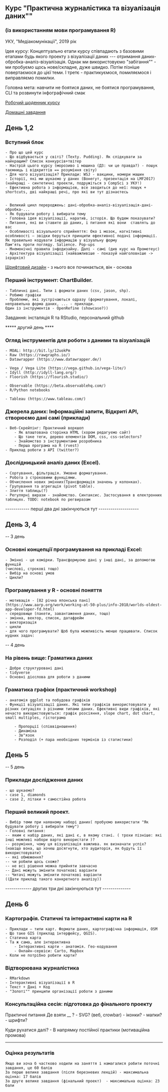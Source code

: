 ## Курс "Практична журналістика та візуалізація даних""
### (із використанням мови програмування R)

УКУ, "Медіакомунікації", 2019 рік


Ідея курсу: Концептуально етапи курсу співпадають з базовими етапами будь якого проекту з візуалізації 
даних --- отримання даних-обробка-аналіз-візуалізація. Однак ми використовуємо "забігання"" - ми пробуємо щось нове/складне, дуже швидко. Потім пізніше повертаємося до цієї теми. І третє - практикуємося, помиляємося і виправляємо помилки.

Головна мета: навчити не боятися даних, не боятися програмування, CLI та розвинути інфографічний смак

[Робочий щоденник курсу](https://public.etherpad-mozilla.org/p/uku2019)

[Домашні завдання](homeworks.md)



## День 1,2

### Вступний блок

    - Про що цей курс
    - Що відбувається у світі? (Texty. Pudding). Як слідкувати за найкращим? Список конкурсів+твітер
    - Настрій цього курсу (морозиво і машина (ДЗ: чи це правда?) - пошук таємниць і відкриттів == розуміння світу)
    - Для чого візуалізація? Приклади: WSJ - вакцини, номери машин
    - Історії, які ми шукаємо у даних (Вонегут, презентація на LMF2017) (найкращі - синтетичні проекти, подружіться з CompSci з УКУ!)
    - Ефективна робота з інформацією, все зводиться до неї: пошук + shortcuts, дві найкраші речі, про які ви тут дізнаєтесь
     

    - Великий цикл перероджень: дані-обробка-аналіз-візуалізація-дані-обробка-...
    - Як будувати роботу і вибирати тему
    - Головна ідея візуалізації, наратив, історія. Що будем показувати? 
    - Питання, які ви ставите до даних, і питання які вони  ставлять до вас 
    - Особливості візуального сприйняття: Око і мозок, когнітивні особливості – звідки беруться принципи ефективної подачі інформації. Як правильно кодувати інформацію у візуальну форму
    Пам'ять проти погляду. Salience. Pop-ups
    - Мнемонічні правила інфодизайну. Далі - самі (див курс на Прометеус) 
    - Архітектура візуалізації (найважливіше - показуй найголовніше -> ієрархія)
   [Шрифтовий дизайн](https://www.pierrickcalvez.com/journal/a-five-minutes-guide-to-better-typography) - з нього все починається, він - основа
   

### Перший інструмент: ChartBuilder. 
    - Табличні дані. Типи і формати даних (csv, jason, shp). 
    - Робимо графіки 
    - Проблеми, які зустрічаються одразу (форматування, локалі, неправильна форма даних, ... - приклади.
    Один із інструментів - OpenRefine (showcase?))


Завдання: інсталяція R та RStudio, персональний github


*****  другий день ****

### Огляд інструментів для роботи з даними та візуалізацій
    - MOAL: http://bit.ly/12uokPm  
    - Raw (https://rawgraphs.io/)
    - Datawrapper (https://www.datawrapper.de/)
    
    - Vega / Vega Lite (https://vega.github.io/vega-lite/)
    - Idyll (http://idyll-lang.org/)
    - Floorish (https://flourish.studio/)
    
    - Observable (https://beta.observablehq.com/)
    - R/Python notebooks

    - Tableau (https://www.tableau.com/)  
    
### Джерела даних: Інформаційні запити, Відкриті API, створюємо дані самі (приклади)
    - Веб-Скрейпінг: Практичний воркшоп 
        - Як влаштована сторінка HTML (хором редагуємо сайт) 
        - Що таке теги, дерево елементів DOM, css, css-selectors?
        - Знайомство з інструментами розробника
        - Перша програма на R (rvest)
    - Приклад роботи з API (twitter?)


### Дослідницький аналіз даних (Excel). 
    - Сортування, фільтрація. Умовне форматування.
    - Робота з строковими функціями. 
    - Обчислення нових змінних(Трансформація значень у колонках). 
    - Групування та агрегація (pivot table).
    - Злиття таблиць(?)
    - Регулярні вирази - знайомство. Синтаксис. Застосування в електронних таблицях. TODO: notebook по регвиразам


------------ перші два дні закінчуються тут --------------------

## День 3, 4

-- 3 день

### Основні концепції програмування на прикладі Excel:
    - Змінні - це комірки. Трансформуємо дані у інші дані, за допомогою функцій 
    (числові, строкові тощо)
    - Вибір на основі умов
    - Цикли?

### Програмування у R - основні поняття
    - мотивація - [82 річна японська пані](https://www.aarp.org/work/working-at-50-plus/info-2018/worlds-oldest-app-developer-fd.html)
    - середовище (пакети, завантаження даних, тощо)
    - змінна, вектор, список, датафрейм
    - векторизація
    - цикли
    - для чого програмувати? Щоб була можливість менше працювати. Список нудних задач:

-- 4 день
### На рівень вище: Граматика даних
    - Добре структуровані дані
    - tidyverse 
    - Основні дієслова для роботи з даними


### Граматика графіки (практичний workshop)
    - анатомія ggplot та побудова графіків
    - Функції візуалізації даних. Які типи графіків використовувати у різних ситуаціях з різними типами даних. Ефективні види графіків, які нечасто використовуються: графік розсіяння, slope chart, dot chart, small multiples, гістограма

        - Пропорції (співвідношення) 
        - Динаміка
        - Зв"язок
        - Розподіл (+ пара необхідних термінів із статистики)

## День 5
-- 5 день

### Приклади дослідження даних 
    - що шукаємо?
    - case 1, diamonds
    - case 2, літаки + самостійна робота

### Перший великий проект. 
    - Вибір теми при наявному наборі даних( пробуємо використати "Як будувати роботу і вибирати тему")
    - Головні питання:
    -- яким є набір даних, які дані є, в якому стані. ( трохи пізніше: які інші можливі набори варто використати )?
    -- розуміння, чому ця візуалізація важлива. як визначати успіх? (навіщо вона, що хочеш досягнути, хто аудиторія, як будуть її використовувати)
    -- які обмеження?
    -- чи робили щось схоже?
    -- не всі рішення можна прийняти завчасно
    -- Дані можуть змінити початкові варіанти
    -- Читачі можуть змінити початкові варіанти
    ((Дати приклад такого конкретного аналізу))

------------- других три дні закінчуються тут --------------


## День 6

### Картографія. Статичні та інтерактивні карти на R
    - Приклади – типи карт. Формати даних, картографічна інформація, OSM 
    - Що таке GIS (приклад інтерфейсу, QGIS). 
    - Статична карта 
    - Та ж сама, але інтерактивна
        - Інтерактивні карти - анатомія. Гео-кодування 
        - Онлайн-сервіси: Carto, Mapbox
    - Коли не потрібно робити карти? 


### Відтворювана журналістика
    - RMarkdown
    - Інтерактивні візуалізації в R
    - Текст + Дані + Код
    - "Золоті"" принципи організації роботи з даними


### Консультаційна сесія: підготовка до фінального проекту

Практичні питання
Де взяти __ ?
    - SVG? (веб, crowbar) 
    - іконки?
    - мапки?
    - шрифти?

Куди рухатися далі? 
    - В напрямку постійної практики (мотиваційна промова)



***

### Оцінка результатів

    Якщо ви хоча б частково ходили на заняття і намагалися робити поточні завдання, це 60 балів
    За перше велике завдання (після березневих лекцій) - максимальна оцінка: 17 балів
    За друге велике завдання (фінальний проект)  - максимальна оцінка: 23 бали 
